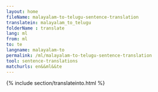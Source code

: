 ```yaml
---
layout: home
fileName: malayalam-to-telugu-sentence-translation
translatein: malayalam_to_telugu
folderName : translate
lang: ml
from: ml
to: te
langname: malayalam-to
permalink: /ml/malayalam-to-telugu-sentence-translation
tool: sentence-translations
matchurls: en&&ml&&te
---
```

{% include section/translateinto.html %}
